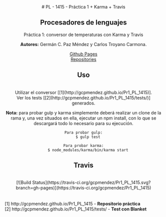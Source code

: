<center>
# PL - 1415 - Práctica 1 + Karma + Travis

<h2><b>Procesadores de lenguajes</b></h2>
<p>Práctica 1: conversor de temperaturas con Karma y Travis</p>

 <b>Autores:</b> Germán C. Paz Méndez y Carlos Troyano Carmona.

<a HREF="http://gcpmendez.github.io/">Github Pages</a>
<br>
<a HREF="https://github.com/gcpmendez/Pr1_PL_1415">Repositories</a>

## Uso
<br>
Utilizar el conversor [[1](http://gcpmendez.github.io/Pr1_PL_1415)]. <br>
Ver los tests [[2](http://gcpmendez.github.io/Pr1_PL_1415/tests/)] generados.

<b>Nota:</b> para probar gulp y karma simplemente deberá realizar un clone de la rama y,
	una vez situados en ella, ejecutar un npm install, con lo que se descargará
	todo lo necesario para su ejecución.

	Para probar gulp:
		$ gulp test
	
	Para probar karma:
		$ node_modules/karma/bin/karma start

## Travis
<br>
[![Build Status](https://travis-ci.org/gcpmendez/Pr1_PL_1415.svg?branch=gh-pages)](https://travis-ci.org/gcpmendez/Pr1_PL_1415)

</center>
 <br> <br>
[1] http://gcpmendez.github.io/Pr1_PL_1415 - <b>Repositorio práctica</b><br>
[2] http://gcpmendez.github.io/Pr1_PL_1415/tests/ - <b>Test con Blanket</b>